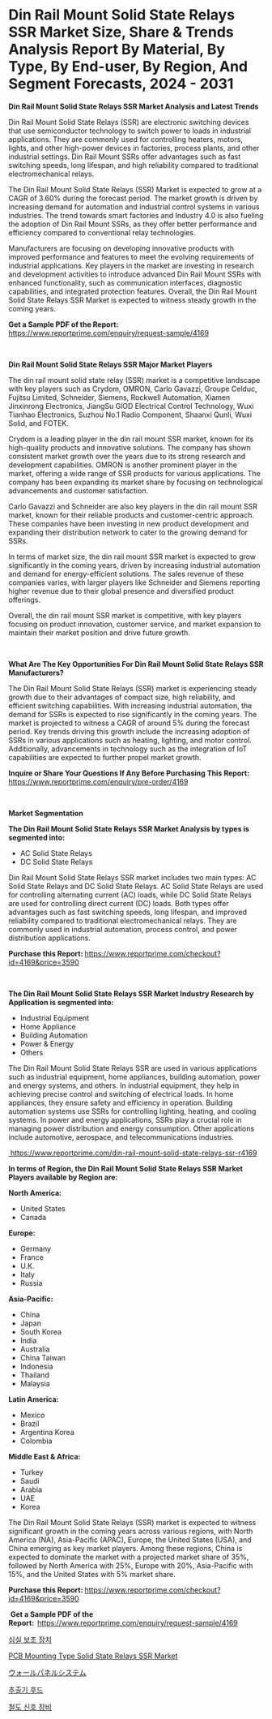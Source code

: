<p><h1>Din Rail Mount Solid State Relays SSR Market Size, Share & Trends Analysis Report By Material, By Type, By End-user, By Region, And Segment Forecasts, 2024 - 2031</h1></p><p><strong>Din Rail Mount Solid State Relays SSR Market Analysis and Latest Trends</strong></p>
<p><p>Din Rail Mount Solid State Relays (SSR) are electronic switching devices that use semiconductor technology to switch power to loads in industrial applications. They are commonly used for controlling heaters, motors, lights, and other high-power devices in factories, process plants, and other industrial settings. Din Rail Mount SSRs offer advantages such as fast switching speeds, long lifespan, and high reliability compared to traditional electromechanical relays.</p><p>The Din Rail Mount Solid State Relays (SSR) Market is expected to grow at a CAGR of 3.60% during the forecast period. The market growth is driven by increasing demand for automation and industrial control systems in various industries. The trend towards smart factories and Industry 4.0 is also fueling the adoption of Din Rail Mount SSRs, as they offer better performance and efficiency compared to conventional relay technologies.</p><p>Manufacturers are focusing on developing innovative products with improved performance and features to meet the evolving requirements of industrial applications. Key players in the market are investing in research and development activities to introduce advanced Din Rail Mount SSRs with enhanced functionality, such as communication interfaces, diagnostic capabilities, and integrated protection features. Overall, the Din Rail Mount Solid State Relays SSR Market is expected to witness steady growth in the coming years.</p></p>
<p><strong>Get a Sample PDF of the Report:&nbsp;</strong> <a href="https://www.reportprime.com/enquiry/request-sample/4169">https://www.reportprime.com/enquiry/request-sample/4169</a></p>
<p>&nbsp;</p>
<p><strong>Din Rail Mount Solid State Relays SSR Major Market Players</strong></p>
<p><p>The din rail mount solid state relay (SSR) market is a competitive landscape with key players such as Crydom, OMRON, Carlo Gavazzi, Groupe Celduc, Fujitsu Limited, Schneider, Siemens, Rockwell Automation, Xiamen Jinxinrong Electronics, JiangSu GlOD Electrical Control Technology, Wuxi Tianhao Electronics, Suzhou No.1 Radio Component, Shaanxi Qunli, Wuxi Solid, and FOTEK.</p><p>Crydom is a leading player in the din rail mount SSR market, known for its high-quality products and innovative solutions. The company has shown consistent market growth over the years due to its strong research and development capabilities. OMRON is another prominent player in the market, offering a wide range of SSR products for various applications. The company has been expanding its market share by focusing on technological advancements and customer satisfaction.</p><p>Carlo Gavazzi and Schneider are also key players in the din rail mount SSR market, known for their reliable products and customer-centric approach. These companies have been investing in new product development and expanding their distribution network to cater to the growing demand for SSRs.</p><p>In terms of market size, the din rail mount SSR market is expected to grow significantly in the coming years, driven by increasing industrial automation and demand for energy-efficient solutions. The sales revenue of these companies varies, with larger players like Schneider and Siemens reporting higher revenue due to their global presence and diversified product offerings.</p><p>Overall, the din rail mount SSR market is competitive, with key players focusing on product innovation, customer service, and market expansion to maintain their market position and drive future growth.</p></p>
<p>&nbsp;</p>
<p><strong>What Are The Key Opportunities For Din Rail Mount Solid State Relays SSR Manufacturers?</strong></p>
<p><p>The Din Rail Mount Solid State Relays (SSR) market is experiencing steady growth due to their advantages of compact size, high reliability, and efficient switching capabilities. With increasing industrial automation, the demand for SSRs is expected to rise significantly in the coming years. The market is projected to witness a CAGR of around 5% during the forecast period. Key trends driving this growth include the increasing adoption of SSRs in various applications such as heating, lighting, and motor control. Additionally, advancements in technology such as the integration of IoT capabilities are expected to further propel market growth.</p></p>
<p><strong>Inquire or Share Your Questions If Any Before Purchasing This Report:</strong> <a href="https://www.reportprime.com/enquiry/pre-order/4169">https://www.reportprime.com/enquiry/pre-order/4169</a></p>
<p>&nbsp;</p>
<p><strong>Market Segmentation</strong></p>
<p><strong>The Din Rail Mount Solid State Relays SSR Market Analysis by types is segmented into:</strong></p>
<p><ul><li>AC Solid State Relays</li><li>DC Solid State Relays</li></ul></p>
<p><p>Din Rail Mount Solid State Relays SSR market includes two main types: AC Solid State Relays and DC Solid State Relays. AC Solid State Relays are used for controlling alternating current (AC) loads, while DC Solid State Relays are used for controlling direct current (DC) loads. Both types offer advantages such as fast switching speeds, long lifespan, and improved reliability compared to traditional electromechanical relays. They are commonly used in industrial automation, process control, and power distribution applications.</p></p>
<p><strong>Purchase this Report:&nbsp;</strong><a href="https://www.reportprime.com/checkout?id=4169&price=3590">https://www.reportprime.com/checkout?id=4169&price=3590</a></p>
<p>&nbsp;</p>
<p><strong>The Din Rail Mount Solid State Relays SSR Market Industry Research by Application is segmented into:</strong></p>
<p><ul><li>Industrial Equipment</li><li>Home Appliance</li><li>Building Automation</li><li>Power & Energy</li><li>Others</li></ul></p>
<p><p>The Din Rail Mount Solid State Relays SSR are used in various applications such as industrial equipment, home appliances, building automation, power and energy systems, and others. In industrial equipment, they help in achieving precise control and switching of electrical loads. In home appliances, they ensure safety and efficiency in operation. Building automation systems use SSRs for controlling lighting, heating, and cooling systems. In power and energy applications, SSRs play a crucial role in managing power distribution and energy consumption. Other applications include automotive, aerospace, and telecommunications industries.</p></p>
<p><a href="https://www.reportprime.com/din-rail-mount-solid-state-relays-ssr-r4169">&nbsp;https://www.reportprime.com/din-rail-mount-solid-state-relays-ssr-r4169</a></p>
<p><strong>In terms of Region, the Din Rail Mount Solid State Relays SSR Market Players available by Region are:</strong></p>
<p>
    <p> <strong> North America: </strong>
        <ul>
            <li>United States</li>
            <li>Canada</li>
        </ul>
        </p> 
    <p> <strong> Europe: </strong>
        <ul>
            <li>Germany</li>
            <li>France</li>
            <li>U.K.</li>
            <li>Italy</li>
            <li>Russia</li>
        </ul>
        </p> 
    <p> <strong> Asia-Pacific: </strong>
        <ul>
            <li>China</li>
            <li>Japan</li>
            <li>South Korea</li>
            <li>India</li>
            <li>Australia</li>
            <li>China Taiwan</li>
            <li>Indonesia</li>
            <li>Thailand</li>
            <li>Malaysia</li>
        </ul>
        </p> 
    <p> <strong> Latin America: </strong>
        <ul>
            <li>Mexico</li>
            <li>Brazil</li>
            <li>Argentina Korea</li>
            <li>Colombia</li>
        </ul>
        </p> 
    <p> <strong> Middle East & Africa: </strong>
        <ul>
            <li>Turkey</li>
            <li>Saudi</li>
            <li>Arabia</li>
            <li>UAE</li>
            <li>Korea</li>
        </ul>
    </p>
    </p>
<p><p>The Din Rail Mount Solid State Relays (SSR) market is expected to witness significant growth in the coming years across various regions, with North America (NA), Asia-Pacific (APAC), Europe, the United States (USA), and China emerging as key market players. Among these regions, China is expected to dominate the market with a projected market share of 35%, followed by North America with 25%, Europe with 20%, Asia-Pacific with 15%, and the United States with 5% market share.</p></p>
<p><strong>Purchase this Report: </strong><a href="https://www.reportprime.com/checkout?id=4169&price=3590">https://www.reportprime.com/checkout?id=4169&price=3590</a></p>
<p>&nbsp;<strong>Get a Sample PDF of the Report:&nbsp;&nbsp;</strong><a href="https://www.reportprime.com/enquiry/request-sample/4169">https://www.reportprime.com/enquiry/request-sample/4169</a></p>
<p><strong></strong></p>
<p><p><a href="https://github.com/lzrvbyqzftro57/Market-Research-Report-List-2/blob/main/927409978267.md">심실 보조 장치</a></p><p><a href="https://github.com/RoccoManning/Market-Research-Report-List-5/blob/main/pcb-mounting-type-solid-state-relays-ssr-market.md">PCB Mounting Type Solid State Relays SSR Market</a></p><p><a href="https://medium.com/@alexandramiranda455/%E3%82%A6%E3%82%A9%E3%83%BC%E3%83%AB%E3%83%91%E3%83%8D%E3%83%AB%E3%82%B7%E3%82%B9%E3%83%86%E3%83%A0%E5%B8%82%E5%A0%B4%E3%81%AE%E8%A6%8F%E6%A8%A1%E3%81%A8%E5%B8%82%E5%A0%B4%E5%8B%95%E5%90%91-%E5%AE%8C%E5%85%A8%E3%81%AA%E7%94%A3%E6%A5%AD%E6%A6%82%E8%A6%81-2024%E5%B9%B4%E3%81%8B%E3%82%892031%E5%B9%B4%E3%81%BE%E3%81%A7-123ed5c5b477">ウォールパネルシステム</a></p><p><a href="https://medium.com/@lottierunte44/%EB%B0%B0%EC%B6%9C%EA%B5%AC-%ED%9B%84%EB%93%9C-%EC%8B%9C%EC%9E%A5-%EB%B6%84%EC%84%9D-cagr-%EC%8B%9C%EC%9E%A5-%EC%84%B8%EB%B6%84%ED%99%94-%EB%B0%8F-%EA%B8%80%EB%A1%9C%EB%B2%8C-%EC%82%B0%EC%97%85-%EA%B0%9C%EC%9A%94-8488cfeb938c">추출기 후드</a></p><p><a href="https://medium.com/@lilmama456456/%EC%B2%A0%EB%8F%84-%EC%8B%A0%ED%98%B8%EC%9E%A5%EB%B9%84-%EC%8B%9C%EC%9E%A5-%EC%9C%A0%ED%98%95-%EC%9D%91%EC%9A%A9-%EB%B0%8F-%EC%A7%80%EB%A6%AC%EC%97%90-%EB%94%B0%EB%A5%B8-%ED%8F%AC%EA%B4%84%EC%A0%81%EC%9D%B8-%ED%8F%89%EA%B0%80-7a95cb8e36e7">철도 신호 장비</a></p></p>
